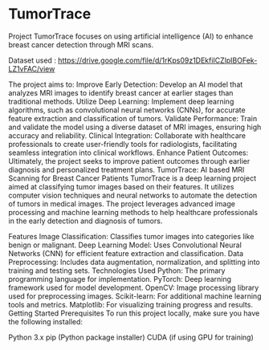 # TumorTrace


Project TumorTrace focuses on using artificial intelligence (AI) to enhance breast cancer detection through MRI scans. 


Dataset used : https://drive.google.com/file/d/1rKps09z1DEkfiICZlpIBOFek-LZ1vFAC/view

The project aims to:
Improve Early Detection: Develop an AI model that analyzes MRI images to identify breast cancer at earlier stages than traditional methods.
Utilize Deep Learning: Implement deep learning algorithms, such as convolutional neural networks (CNNs), for accurate feature extraction and classification of tumors.
Validate Performance: Train and validate the model using a diverse dataset of MRI images, ensuring high accuracy and reliability.
Clinical Integration: Collaborate with healthcare professionals to create user-friendly tools for radiologists, facilitating seamless integration into clinical workflows.
Enhance Patient Outcomes: Ultimately, the project seeks to improve patient outcomes through earlier diagnosis and personalized treatment plans.
TumorTrace: AI based MRI Scanning for Breast Cancer Patients
TumorTrace is a deep learning project aimed at classifying tumor images based on their features. It utilizes computer vision techniques and neural networks to automate the detection of tumors in medical images. The project leverages advanced image processing and machine learning methods to help healthcare professionals in the early detection and diagnosis of tumors.

Features
Image Classification: Classifies tumor images into categories like benign or malignant.
Deep Learning Model: Uses Convolutional Neural Networks (CNN) for efficient feature extraction and classification.
Data Preprocessing: Includes data augmentation, normalization, and splitting into training and testing sets.
Technologies Used
Python: The primary programming language for implementation.
PyTorch: Deep learning framework used for model development.
OpenCV: Image processing library used for preprocessing images.
Scikit-learn: For additional machine learning tools and metrics.
Matplotlib: For visualizing training progress and results.
Getting Started
Prerequisites
To run this project locally, make sure you have the following installed:

Python 3.x
pip (Python package installer)
CUDA (if using GPU for training)
